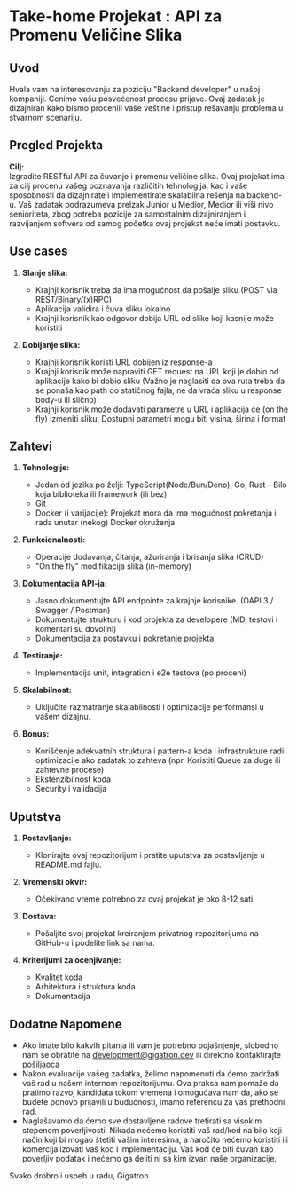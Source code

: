 # Take-home Projekat : API za Promenu Veličine Slika

## Uvod

Hvala vam na interesovanju za poziciju "Backend developer" u našoj kompaniji. Cenimo vašu posvećenost procesu prijave. Ovaj zadatak je dizajniran kako bismo procenili vaše veštine i pristup rešavanju problema u stvarnom scenariju.

## Pregled Projekta

**Cilj:**  
Izgradite RESTful API za čuvanje i promenu veličine slika. Ovaj projekat ima za cilj procenu vašeg poznavanja različitih tehnologija, kao i vaše sposobnosti da dizajnirate i implementirate skalabilna rešenja na backend-u.
Vaš zadatak podrazumeva prelzak Junior u Medior, Medior ili viši nivo senioriteta, zbog potreba pozicije za samostalnim dizajniranjem i razvijanjem softvera od samog početka ovaj projekat neće imati postavku.

## Use cases

1. **Slanje slika:**
   - Krajnji korisnik treba da ima mogućnost da pošalje sliku (POST via REST/Binary/(x)RPC)
   - Aplikacija validira i čuva sliku lokalno
   - Krajnji korisnik kao odgovor dobija URL od slike koji kasnije može koristiti

2. **Dobijanje slika:**
   - Krajnji korisnik koristi URL dobijen iz response-a 
   - Krajnji korisnik može napraviti GET request na URL koji je dobio od aplikacije kako bi dobio sliku (Važno je naglasiti da ova ruta treba da se ponaša kao path do statičnog fajla, ne da vraća sliku u response body-u ili slično)
   - Krajnji korisnik može dodavati parametre u URL i aplikacija će (on the fly) izmeniti sliku. Dostupni parametri mogu biti visina, širina i format
   

## Zahtevi

1. **Tehnologije:**
    - Jedan od jezika po želji: TypeScript(Node/Bun/Deno), Go, Rust - Bilo koja biblioteka ili framework (ili bez)
    - Git
    - Docker (i varijacije): Projekat mora da ima mogućnost pokretanja i rada unutar (nekog) Docker okruženja

2. **Funkcionalnosti:**
    - Operacije dodavanja, čitanja, ažuriranja i brisanja slika (CRUD)
    - "On the fly" modifikacija slika (in-memory)

3. **Dokumentacija API-ja:**
    - Jasno dokumentujte API endpointe za krajnje korisnike. (OAPI 3 / Swagger / Postman)
    - Dokumentujte strukturu i kod projekta za developere (MD, testovi i komentari su dovoljni)
    - Dokumentacija za postavku i pokretanje projekta

4. **Testiranje:**
    - Implementacija unit, integration i e2e testova (po proceni)

5. **Skalabilnost:**
    - Uključite razmatranje skalabilnosti i optimizacije performansi u vašem dizajnu.

6. **Bonus:**
    - Korišćenje adekvatnih struktura i pattern-a koda i infrastrukture radi optimizacije ako zadatak to zahteva (npr. Koristiti Queue za duge ili zahtevne procese)
    - Ekstenzibilnost koda
    - Security i validacija

## Uputstva

1. **Postavljanje:**
    - Klonirajte ovaj repozitorijum i pratite uputstva za postavljanje u README.md fajlu.

2. **Vremenski okvir:**
    - Očekivano vreme potrebno za ovaj projekat je oko 8-12 sati.

3. **Dostava:**
    - Pošaljite svoj projekat kreiranjem privatnog repozitorijuma na GitHub-u i podelite link sa nama.

4. **Kriterijumi za ocenjivanje:**
    - Kvalitet koda
    - Arhitektura i struktura koda
    - Dokumentacija

## Dodatne Napomene

- Ako imate bilo kakvih pitanja ili vam je potrebno pojašnjenje, slobodno nam se obratite na development@gigatron.dev ili direktno kontaktirajte pošiljaoca 
- Nakon evaluacije vašeg zadatka, želimo napomenuti da ćemo zadržati vaš rad u našem internom repozitorijumu. Ova praksa nam pomaže da pratimo razvoj kandidata tokom vremena i omogućava nam da, ako se budete ponovo prijavili u budućnosti, imamo referencu za vaš prethodni rad. 
- Naglašavamo da ćemo sve dostavljene radove tretirati sa visokim stepenom poverljivosti. Nikada nećemo koristiti vaš rad/kod na bilo koji način koji bi mogao štetiti vašim interesima, a naročito nećemo koristiti ili komercijalizovati vaš kod i implementaciju. Vaš kod će biti čuvan kao poverljiv podatak i nećemo ga deliti ni sa kim izvan naše organizacije. 

Svako drobro i uspeh u radu,
Gigatron

